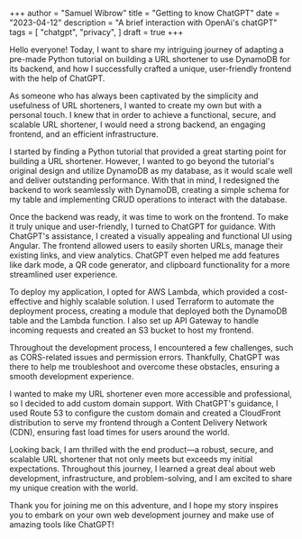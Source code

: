 +++
author = "Samuel Wibrow"
title = "Getting to know ChatGPT"
date = "2023-04-12"
description = "A brief interaction with OpenAi's chatGPT"
tags = [
    "chatgpt",
    "privacy",
]
draft = true
+++

Hello everyone! Today, I want to share my intriguing journey of adapting a pre-made Python tutorial on building a URL shortener to use DynamoDB for its backend, and how I successfully crafted a unique, user-friendly frontend with the help of ChatGPT.

As someone who has always been captivated by the simplicity and usefulness of URL shorteners, I wanted to create my own but with a personal touch. I knew that in order to achieve a functional, secure, and scalable URL shortener, I would need a strong backend, an engaging frontend, and an efficient infrastructure.

I started by finding a Python tutorial that provided a great starting point for building a URL shortener. However, I wanted to go beyond the tutorial's original design and utilize DynamoDB as my database, as it would scale well and deliver outstanding performance. With that in mind, I redesigned the backend to work seamlessly with DynamoDB, creating a simple schema for my table and implementing CRUD operations to interact with the database.

Once the backend was ready, it was time to work on the frontend. To make it truly unique and user-friendly, I turned to ChatGPT for guidance. With ChatGPT's assistance, I created a visually appealing and functional UI using Angular. The frontend allowed users to easily shorten URLs, manage their existing links, and view analytics. ChatGPT even helped me add features like dark mode, a QR code generator, and clipboard functionality for a more streamlined user experience.

To deploy my application, I opted for AWS Lambda, which provided a cost-effective and highly scalable solution. I used Terraform to automate the deployment process, creating a module that deployed both the DynamoDB table and the Lambda function. I also set up API Gateway to handle incoming requests and created an S3 bucket to host my frontend.

Throughout the development process, I encountered a few challenges, such as CORS-related issues and permission errors. Thankfully, ChatGPT was there to help me troubleshoot and overcome these obstacles, ensuring a smooth development experience.

I wanted to make my URL shortener even more accessible and professional, so I decided to add custom domain support. With ChatGPT's guidance, I used Route 53 to configure the custom domain and created a CloudFront distribution to serve my frontend through a Content Delivery Network (CDN), ensuring fast load times for users around the world.

Looking back, I am thrilled with the end product—a robust, secure, and scalable URL shortener that not only meets but exceeds my initial expectations. Throughout this journey, I learned a great deal about web development, infrastructure, and problem-solving, and I am excited to share my unique creation with the world.

Thank you for joining me on this adventure, and I hope my story inspires you to embark on your own web development journey and make use of amazing tools like ChatGPT!